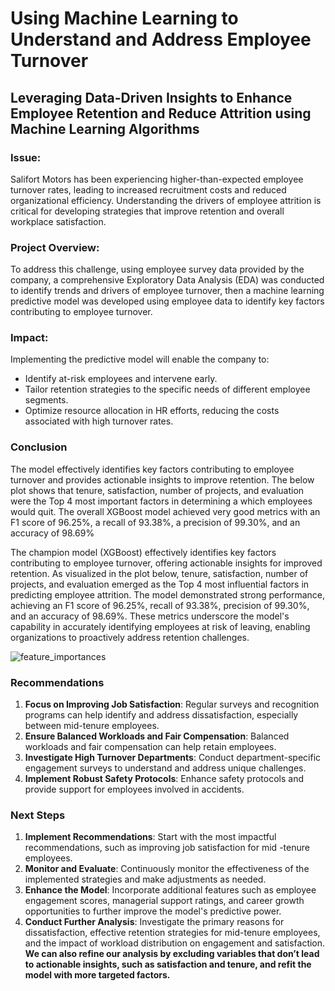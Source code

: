 # Using Machine Learning to Understand and Address Employee Turnover
## Leveraging Data-Driven Insights to Enhance Employee Retention and Reduce Attrition using Machine Learning Algorithms 
### Issue:
Salifort Motors has been experiencing higher-than-expected employee turnover rates, leading to increased recruitment costs and reduced organizational efficiency. Understanding the drivers of employee attrition is critical for developing strategies that improve retention and overall workplace satisfaction.
### Project Overview:
To address this challenge, using employee survey data provided by the company, a comprehensive Exploratory Data Analysis (EDA) was conducted to identify trends and drivers of employee turnover, then a machine learning predictive model was developed using employee data to identify key factors contributing to employee turnover.
### Impact:
Implementing the predictive model will enable the company to:
- Identify at-risk employees and intervene early.
- Tailor retention strategies to the specific needs of different employee segments.
- Optimize resource allocation in HR efforts, reducing the costs associated with high turnover rates.


### Conclusion
The model effectively identifies key factors contributing to employee turnover and provides actionable insights to improve retention. The below plot shows that tenure,  satisfaction, number of projects, and evaluation were the Top 4 most important factors in determining a which employees would quit. The overall XGBoost model achieved very good metrics with an F1 score of 96.25%, a recall of 93.38%, a precision of 99.30%, and an accuracy of 98.69%

The champion model (XGBoost) effectively identifies key factors contributing to employee turnover, offering actionable insights for improved retention. As visualized in the plot below, tenure, satisfaction, number of projects, and evaluation emerged as the Top 4 most influential factors in predicting employee attrition. The model demonstrated strong performance, achieving an F1 score of 96.25%, recall of 93.38%, precision of 99.30%, and an accuracy of 98.69%. These metrics underscore the model's capability in accurately identifying employees at risk of leaving, enabling organizations to proactively address retention challenges.

![feature_importances](https://github.com/user-attachments/assets/e2f838c6-fec7-425e-8bd9-5f628d2be75f)

### Recommendations
1. **Focus on Improving Job Satisfaction**: Regular surveys and recognition programs can help identify and address dissatisfaction, especially between mid-tenure employees.
2. **Ensure Balanced Workloads and Fair Compensation**: Balanced workloads and fair compensation can help retain employees.
3. **Investigate High Turnover Departments**: Conduct department-specific engagement surveys to understand and address unique challenges.
4. **Implement Robust Safety Protocols**: Enhance safety protocols and provide support for employees involved in accidents.

### Next Steps
1. **Implement Recommendations**: Start with the most impactful recommendations, such as improving job satisfaction for mid -tenure employees.
2. **Monitor and Evaluate**: Continuously monitor the effectiveness of the implemented strategies and make adjustments as needed.
3. **Enhance the Model**: Incorporate additional features such as employee engagement scores, managerial support ratings, and career growth opportunities to further improve the model's predictive power.
4. **Conduct Further Analysis**: Investigate the primary reasons for dissatisfaction, effective retention strategies for mid-tenure employees, and the impact of workload distribution on engagement and satisfaction. **We can also refine our analysis by excluding variables that don’t lead to actionable insights, such as satisfaction and tenure, and refit the model with more targeted factors.**
